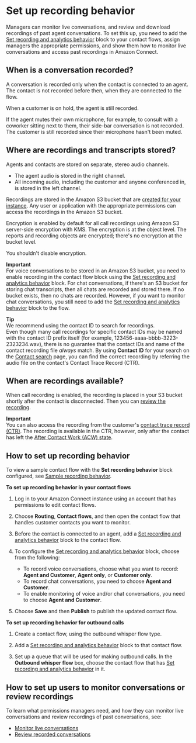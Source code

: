 # Set up recording behavior<a name="set-up-recordings"></a>

Managers can monitor live conversations, and review and download recordings of past agent conversations\. To set this up, you need to add the [Set recording and analytics behavior](set-recording-behavior.md) block to your contact flows, assign managers the appropriate permissions, and show them how to monitor live conversations and access past recordings in Amazon Connect\.

## When is a conversation recorded?<a name="when-conversation-recorded"></a>

A conversation is recorded only when the contact is connected to an agent\. The contact is not recorded before then, when they are connected to the flow\.

When a customer is on hold, the agent is still recorded\.

If the agent mutes their own microphone, for example, to consult with a coworker sitting next to them, their side\-bar conversation is not recorded\. The customer is still recorded since their microphone hasn't been muted\.

## Where are recordings and transcripts stored?<a name="where-are-recordings-stored"></a>

Agents and contacts are stored on separate, stereo audio channels\.
+ The agent audio is stored in the right channel\. 
+ All incoming audio, including the customer and anyone conferenced in, is stored in the left channel\. 

Recordings are stored in the Amazon S3 bucket that are [created for your instance](amazon-connect-instances.md#get-started-data-storage)\. Any user or application with the appropriate permissions can access the recordings in the Amazon S3 bucket\. 

Encryption is enabled by default for all call recordings using Amazon S3 server\-side encryption with KMS\. The encryption is at the object level\. The reports and recording objects are encrypted; there's no encryption at the bucket level\.

You shouldn't disable encryption\.

**Important**  
For voice conversations to be stored in an Amazon S3 bucket, you need to enable recording in the contact flow block using the [Set recording and analytics behavior](set-recording-behavior.md) block\.
For chat conversations, if there's an S3 bucket for storing chat transcripts, then all chats are recorded and stored there\. If no bucket exists, then no chats are recorded\. However, if you want to monitor chat conversations, you still need to add the [Set recording and analytics behavior](set-recording-behavior.md) block to the flow\.

**Tip**  
We recommend using the contact ID to search for recordings\.  
Even though many call recordings for specific contact IDs may be named with the contact ID prefix itself \(for example, 123456\-aaaa\-bbbb\-3223\-2323234\.wav\), there is no guarantee that the contact IDs and name of the contact recording file *always* match\. By using **Contact ID** for your search on the [Contact search](search-recordings.md) page, you can find the correct recording by referring the audio file on the contact's Contact Trace Record \(CTR\)\.

## When are recordings available?<a name="when-are-recordings-available"></a>

When call recording is enabled, the recording is placed in your S3 bucket shortly after the contact is disconnected\. Then you can [review the recording](review-recorded-conversations.md)\.

**Important**  
You can also access the recording from the customer's [contact trace record \(CTR\)](sample-ctr.md)\. The recording is available in the CTR, however, only after the contact has left the [After Contact Work \(ACW\) state](metrics-agent-status.md#agent-status-acw)\. 

## How to set up recording behavior<a name="how-to-set-up-recording-behavior"></a>

To view a sample contact flow with the **Set recording behavior** block configured, see [Sample recording behavior](sample-recording-behavior.md)\.

**To set up recording behavior in your contact flows**

1. Log in to your Amazon Connect instance using an account that has permissions to edit contact flows\.

1. Choose **Routing**, **Contact flows**, and then open the contact flow that handles customer contacts you want to monitor\. 

1. Before the contact is connected to an agent, add a [Set recording and analytics behavior](set-recording-behavior.md) block to the contact flow\.

1. To configure the [Set recording and analytics behavior](set-recording-behavior.md) block, choose from the following: 
   + To record voice conversations, choose what you want to record: **Agent and Customer**, **Agent only**, or **Customer only**\.
   + To record chat conversations, you need to choose **Agent and Customer**\.
   + To enable monitoring of voice and/or chat conversations, you need to choose **Agent and Customer**\.

1. Choose **Save** and then **Publish** to publish the updated contact flow\.

**To set up recording behavior for outbound calls**

1. Create a contact flow, using the outbound whisper flow type\.

1. Add a [Set recording and analytics behavior](set-recording-behavior.md) block to that contact flow\.

1. Set up a queue that will be used for making outbound calls\. In the **Outbound whisper flow** box, choose the contact flow that has [Set recording and analytics behavior](set-recording-behavior.md) in it\. 

## How to set up users to monitor conversations or review recordings<a name="overview-setup-managers-review-recordings"></a>

To learn what permissions managers need, and how they can monitor live conversations and review recordings of past conversations, see:
+ [Monitor live conversations](monitor-conversations.md) 
+ [Review recorded conversations](review-recorded-conversations.md)